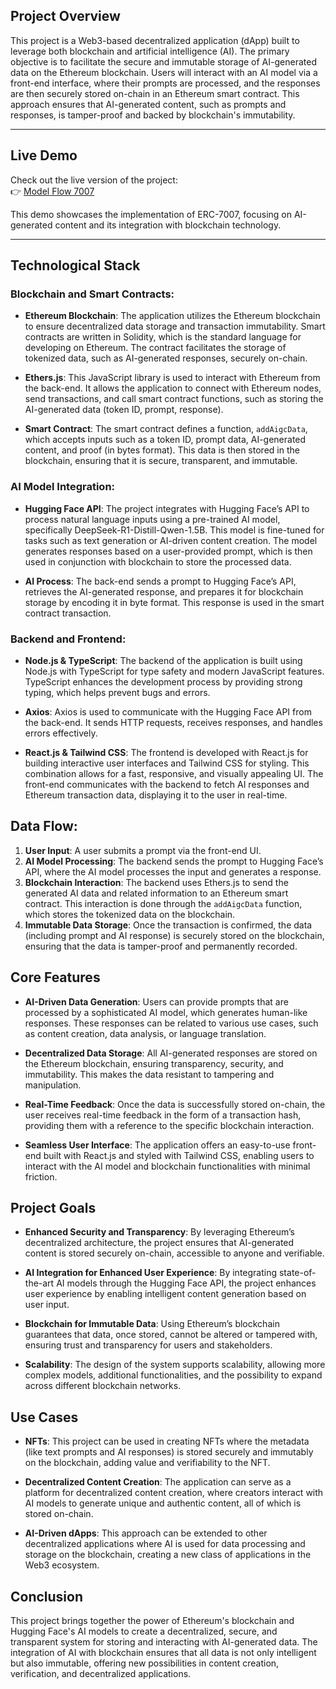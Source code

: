 ## Project Overview
This project is a Web3-based decentralized application (dApp) built to leverage both blockchain and artificial intelligence (AI). The primary objective is to facilitate the secure and immutable storage of AI-generated data on the Ethereum blockchain. Users will interact with an AI model via a front-end interface, where their prompts are processed, and the responses are then securely stored on-chain in an Ethereum smart contract. This approach ensures that AI-generated content, such as prompts and responses, is tamper-proof and backed by blockchain's immutability.

---

## **Live Demo**  
Check out the live version of the project:  
👉 [Model Flow 7007](https://model-flow-7007.vercel.app/)  

This demo showcases the implementation of ERC-7007, focusing on AI-generated content and its integration with blockchain technology.

---

## Technological Stack
### Blockchain and Smart Contracts:
- **Ethereum Blockchain**: The application utilizes the Ethereum blockchain to ensure decentralized data storage and transaction immutability. Smart contracts are written in Solidity, which is the standard language for developing on Ethereum. The contract facilitates the storage of tokenized data, such as AI-generated responses, securely on-chain.
  
- **Ethers.js**: This JavaScript library is used to interact with Ethereum from the back-end. It allows the application to connect with Ethereum nodes, send transactions, and call smart contract functions, such as storing the AI-generated data (token ID, prompt, response).

- **Smart Contract**: The smart contract defines a function, `addAigcData`, which accepts inputs such as a token ID, prompt data, AI-generated content, and proof (in bytes format). This data is then stored in the blockchain, ensuring that it is secure, transparent, and immutable.

### AI Model Integration:
- **Hugging Face API**: The project integrates with Hugging Face’s API to process natural language inputs using a pre-trained AI model, specifically DeepSeek-R1-Distill-Qwen-1.5B. This model is fine-tuned for tasks such as text generation or AI-driven content creation. The model generates responses based on a user-provided prompt, which is then used in conjunction with blockchain to store the processed data.

- **AI Process**: The back-end sends a prompt to Hugging Face’s API, retrieves the AI-generated response, and prepares it for blockchain storage by encoding it in byte format. This response is used in the smart contract transaction.

### Backend and Frontend:
- **Node.js & TypeScript**: The backend of the application is built using Node.js with TypeScript for type safety and modern JavaScript features. TypeScript enhances the development process by providing strong typing, which helps prevent bugs and errors.

- **Axios**: Axios is used to communicate with the Hugging Face API from the back-end. It sends HTTP requests, receives responses, and handles errors effectively.

- **React.js & Tailwind CSS**: The frontend is developed with React.js for building interactive user interfaces and Tailwind CSS for styling. This combination allows for a fast, responsive, and visually appealing UI. The front-end communicates with the backend to fetch AI responses and Ethereum transaction data, displaying it to the user in real-time.

## Data Flow:
1. **User Input**: A user submits a prompt via the front-end UI.
2. **AI Model Processing**: The backend sends the prompt to Hugging Face’s API, where the AI model processes the input and generates a response.
3. **Blockchain Interaction**: The backend uses Ethers.js to send the generated AI data and related information to an Ethereum smart contract. This interaction is done through the `addAigcData` function, which stores the tokenized data on the blockchain.
4. **Immutable Data Storage**: Once the transaction is confirmed, the data (including prompt and AI response) is securely stored on the blockchain, ensuring that the data is tamper-proof and permanently recorded.

## Core Features
- **AI-Driven Data Generation**: Users can provide prompts that are processed by a sophisticated AI model, which generates human-like responses. These responses can be related to various use cases, such as content creation, data analysis, or language translation.
  
- **Decentralized Data Storage**: All AI-generated responses are stored on the Ethereum blockchain, ensuring transparency, security, and immutability. This makes the data resistant to tampering and manipulation.

- **Real-Time Feedback**: Once the data is successfully stored on-chain, the user receives real-time feedback in the form of a transaction hash, providing them with a reference to the specific blockchain interaction.

- **Seamless User Interface**: The application offers an easy-to-use front-end built with React.js and styled with Tailwind CSS, enabling users to interact with the AI model and blockchain functionalities with minimal friction.

## Project Goals
- **Enhanced Security and Transparency**: By leveraging Ethereum’s decentralized architecture, the project ensures that AI-generated content is stored securely on-chain, accessible to anyone and verifiable.

- **AI Integration for Enhanced User Experience**: By integrating state-of-the-art AI models through the Hugging Face API, the project enhances user experience by enabling intelligent content generation based on user input.

- **Blockchain for Immutable Data**: Using Ethereum’s blockchain guarantees that data, once stored, cannot be altered or tampered with, ensuring trust and transparency for users and stakeholders.

- **Scalability**: The design of the system supports scalability, allowing more complex models, additional functionalities, and the possibility to expand across different blockchain networks.

## Use Cases
- **NFTs**: This project can be used in creating NFTs where the metadata (like text prompts and AI responses) is stored securely and immutably on the blockchain, adding value and verifiability to the NFT.
  
- **Decentralized Content Creation**: The application can serve as a platform for decentralized content creation, where creators interact with AI models to generate unique and authentic content, all of which is stored on-chain.

- **AI-Driven dApps**: This approach can be extended to other decentralized applications where AI is used for data processing and storage on the blockchain, creating a new class of applications in the Web3 ecosystem.

## Conclusion
This project brings together the power of Ethereum's blockchain and Hugging Face's AI models to create a decentralized, secure, and transparent system for storing and interacting with AI-generated data. The integration of AI with blockchain ensures that all data is not only intelligent but also immutable, offering new possibilities in content creation, verification, and decentralized applications.

